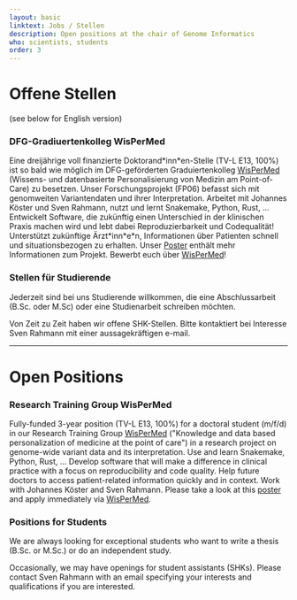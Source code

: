 ```yaml
---
layout: basic
linktext: Jobs / Stellen
description: Open positions at the chair of Genome Informatics
who: scientists, students
order: 3
---
```



# Offene Stellen

(see below for English version)


### DFG-Gradiuertenkolleg WisPerMed
Eine dreijährige voll finanzierte Doktorand\*inn\*en-Stelle (TV-L E13, 100%) ist so bald wie möglich im DFG-geförderten Graduiertenkolleg [WisPerMed](https://wispermed.org) (Wissens- und datenbasierte Personalisierung von Medizin am Point-of-Care) zu besetzen.
Unser Forschungsprojekt (FP06) befasst sich mit genomweiten Variantendaten und ihrer Interpretation.
Arbeitet mit Johannes Köster und Sven Rahmann, nutzt und lernt Snakemake, Python, Rust, ...
Entwickelt Software, die zukünftig einen Unterschied in der klinischen Praxis machen wird und lebt dabei Reproduzierbarkeit und Codequalität!
Unterstützt zukünftige Ärzt\*inn\*e\*n, Informationen über Patienten schnell und situationsbezogen zu erhalten.
Unser [Poster](https://wispermed.org/?mdocs-file=84) enthält mehr Informationen zum Projekt. Bewerbt euch über [WisPerMed](https://wispermed.org)!

### Stellen für Studierende
Jederzeit sind bei uns Studierende willkommen, die eine Abschlussarbeit (B.Sc. oder M.Sc) oder eine Studienarbeit schreiben möchten.

Von Zeit zu Zeit haben wir offene SHK-Stellen. 
Bitte kontaktiert bei Interesse Sven Rahmann mit einer aussagekräftigen e-mail.


---

# Open Positions

### Research Training Group WisPerMed
Fully-funded 3-year position (TV-L E13, 100%) for a doctoral student (m/f/d) in our Research Training Group [WisPerMed](https://wispermed.org/research-training-group-wispermed-eng/) ("Knowledge and data based personalization of medicine at the point of care") in a research project on genome-wide variant data and its interpretation.
Use and learn Snakemake, Python, Rust, ...
Develop software that will make a difference in clinical practice with a focus on reproducibility and code quality.
Help future doctors to access patient-related information quickly and in context.
Work with Johannes Köster and Sven Rahmann.
Please take a look at this [poster](https://wispermed.org/?mdocs-file=175) and apply immediately via [WisPerMed](https://wispermed.org/research-training-group-wispermed-eng/).


### Positions for Students
We are always looking for exceptional students who want to write a thesis (B.Sc. or M.Sc.) or do an independent study.

Occasionally, we may have openings for student assistants (SHKs).
Please contact Sven Rahmann with an email specifying your interests and qualifications if you are interested.
